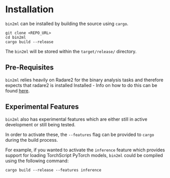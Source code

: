 # Installation

`bin2ml` can be installed by building the source using `cargo`.

```
git clone <REPO_URL>
cd bin2ml
cargo build --release
```

The `bin2ml` will be stored within the `target/release/` directory.

## Pre-Requisites
`bin2ml` relies heavily on Radare2 for the binary analysis tasks and therefore expects that radare2 is installed
Installed - Info on how to do this can be found [here](https://github.com/radareorg/radare2).


## Experimental Features

`bin2ml` also has experimental features which are either still in active development or still being tested.

In order to activate these, the `--features` flag can be provided to `cargo` during the build process.

For example, if you wanted to activate the `inference` feature which provides support for loading TorchScript PyTorch models, `bin2ml` could be compiled using the following command:
```
cargo build --release --features inference
```